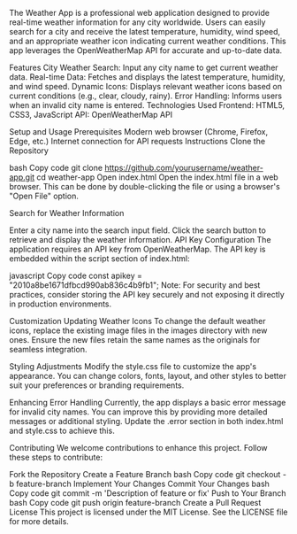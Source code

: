 The Weather App is a professional web application designed to provide real-time weather information for any city worldwide. Users can easily search for a city and receive the latest temperature, humidity, wind speed, and an appropriate weather icon indicating current weather conditions. This app leverages the OpenWeatherMap API for accurate and up-to-date data.

Features
City Weather Search: Input any city name to get current weather data.
Real-time Data: Fetches and displays the latest temperature, humidity, and wind speed.
Dynamic Icons: Displays relevant weather icons based on current conditions (e.g., clear, cloudy, rainy).
Error Handling: Informs users when an invalid city name is entered.
Technologies Used
Frontend: HTML5, CSS3, JavaScript
API: OpenWeatherMap API

Setup and Usage
Prerequisites
Modern web browser (Chrome, Firefox, Edge, etc.)
Internet connection for API requests
Instructions
Clone the Repository

bash
Copy code
git clone https://github.com/yourusername/weather-app.git
cd weather-app
Open index.html
Open the index.html file in a web browser. This can be done by double-clicking the file or using a browser's "Open File" option.

Search for Weather Information

Enter a city name into the search input field.
Click the search button to retrieve and display the weather information.
API Key Configuration
The application requires an API key from OpenWeatherMap. The API key is embedded within the script section of index.html:

javascript
Copy code
const apikey = "2010a8be1671dfbcd990ab836c4b9fb1";
Note: For security and best practices, consider storing the API key securely and not exposing it directly in production environments.

Customization
Updating Weather Icons
To change the default weather icons, replace the existing image files in the images directory with new ones. Ensure the new files retain the same names as the originals for seamless integration.

Styling Adjustments
Modify the style.css file to customize the app's appearance. You can change colors, fonts, layout, and other styles to better suit your preferences or branding requirements.

Enhancing Error Handling
Currently, the app displays a basic error message for invalid city names. You can improve this by providing more detailed messages or additional styling. Update the .error section in both index.html and style.css to achieve this.

Contributing
We welcome contributions to enhance this project. Follow these steps to contribute:

Fork the Repository
Create a Feature Branch
bash
Copy code
git checkout -b feature-branch
Implement Your Changes
Commit Your Changes
bash
Copy code
git commit -m 'Description of feature or fix'
Push to Your Branch
bash
Copy code
git push origin feature-branch
Create a Pull Request
License
This project is licensed under the MIT License. See the LICENSE file for more details.
